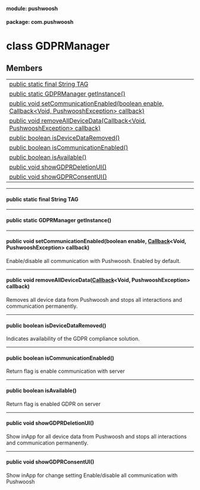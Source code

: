 
#### module: pushwoosh  

#### package: com.pushwoosh  

# <a name="heading"></a>class GDPRManager  

## Members  

<table>
	<tr>
		<td><a href="#1a2904507fdc9550b183af3c0037858e8f">public static final String TAG</a></td>
	</tr>
	<tr>
		<td><a href="#1a00e074f60fa9ed08f903eeca1cd46c84">public static GDPRManager getInstance()</a></td>
	</tr>
	<tr>
		<td><a href="#1a608dfada11c20f8fa0dfc04e9d7477d6">public void setCommunicationEnabled(boolean enable, Callback&lt;Void, PushwooshException&gt; callback)</a></td>
	</tr>
	<tr>
		<td><a href="#1af683680da86cc15ee1b8f7594d9fa110">public void removeAllDeviceData(Callback&lt;Void, PushwooshException&gt; callback)</a></td>
	</tr>
	<tr>
		<td><a href="#1a1e0dde82dd0625ba52b48abd2ab55ecd">public boolean isDeviceDataRemoved()</a></td>
	</tr>
	<tr>
		<td><a href="#1a895e51c1633087fd584305ff36b80315">public boolean isCommunicationEnabled()</a></td>
	</tr>
	<tr>
		<td><a href="#1ac6e57f38323963ac2bb57913bc643e22">public boolean isAvailable()</a></td>
	</tr>
	<tr>
		<td><a href="#1a2a10bf1b157b5bab7ace3f7a8d3f07bc">public void showGDPRDeletionUI()</a></td>
	</tr>
	<tr>
		<td><a href="#1a087cbe4f23fe04750a97463cceeac5c7">public void showGDPRConsentUI()</a></td>
	</tr>
</table>


----------  
  

#### <a name="1a2904507fdc9550b183af3c0037858e8f"></a>public static final String TAG  


----------  
  

#### <a name="1a00e074f60fa9ed08f903eeca1cd46c84"></a>public static GDPRManager getInstance()  


----------  
  

#### <a name="1a608dfada11c20f8fa0dfc04e9d7477d6"></a>public void setCommunicationEnabled(boolean enable, <a href="function/Callback.md">Callback</a>&lt;Void, PushwooshException&gt; callback)  
Enable/disable all communication with Pushwoosh. Enabled by default. 

----------  
  

#### <a name="1af683680da86cc15ee1b8f7594d9fa110"></a>public void removeAllDeviceData(<a href="function/Callback.md">Callback</a>&lt;Void, PushwooshException&gt; callback)  
Removes all device data from Pushwoosh and stops all interactions and communication permanently. 

----------  
  

#### <a name="1a1e0dde82dd0625ba52b48abd2ab55ecd"></a>public boolean isDeviceDataRemoved()  
Indicates availability of the GDPR compliance solution. 

----------  
  

#### <a name="1a895e51c1633087fd584305ff36b80315"></a>public boolean isCommunicationEnabled()  
Return flag is enable communication with server 

----------  
  

#### <a name="1ac6e57f38323963ac2bb57913bc643e22"></a>public boolean isAvailable()  
Return flag is enabled GDPR on server 

----------  
  

#### <a name="1a2a10bf1b157b5bab7ace3f7a8d3f07bc"></a>public void showGDPRDeletionUI()  
Show inApp for all device data from Pushwoosh and stops all interactions and communication permanently. 

----------  
  

#### <a name="1a087cbe4f23fe04750a97463cceeac5c7"></a>public void showGDPRConsentUI()  
Show inApp for change setting Enable/disable all communication with Pushwoosh 